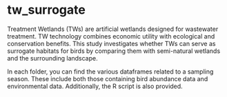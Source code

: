 # tw_surrogate
Treatment Wetlands (TWs) are artificial wetlands designed for wastewater treatment. TW technology combines economic utility with ecological and conservation benefits. This study investigates whether TWs can serve as surrogate habitats for birds by comparing them with semi-natural wetlands and the surrounding landscape. 

In each folder, you can find the various dataframes related to a sampling season. These include both those containing bird abundance data and environmental data. Additionally, the R script is also provided.